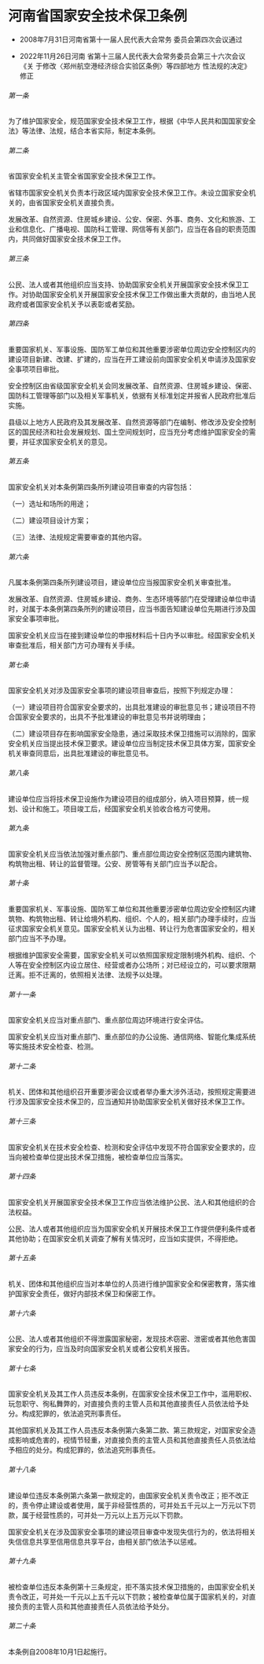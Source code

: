 # 河南省国家安全技术保卫条例

- 2008年7月31日河南省第十一届人民代表大会常务
  委员会第四次会议通过

- 2022年11月26日河南
  省第十三届人民代表大会常务委员会第三十六次会议《关
  于修改〈郑州航空港经济综合实验区条例〉等四部地方
  性法规的决定》修正

<!-- INFO END -->

###### 第一条

为了维护国家安全，规范国家安全技术保卫工作，根据《中华人民共和国国家安全法》等法律、法规，结合本省实际，制定本条例。

###### 第二条

省国家安全机关主管全省国家安全技术保卫工作。

省辖市国家安全机关负责本行政区域内国家安全技术保卫工作。未设立国家安全机关的，由省国家安全机关直接负责。

发展改革、自然资源、住房城乡建设、公安、保密、外事、商务、文化和旅游、工业和信息化、广播电视、国防科工管理、网信等有关部门，应当在各自的职责范围内，共同做好国家安全技术保卫工作。

###### 第三条

公民、法人或者其他组织应当支持、协助国家安全机关开展国家安全技术保卫工作。对协助国家安全机关开展国家安全技术保卫工作做出重大贡献的，由当地人民政府或者国家安全机关予以表彰或者奖励。

###### 第四条

重要国家机关、军事设施、国防军工单位和其他重要涉密单位周边安全控制区内的建设项目新建、改建、扩建的，应当在开工建设前向国家安全机关申请涉及国家安全事项项目审批。

安全控制区由省级国家安全机关会同发展改革、自然资源、住房城乡建设、保密、国防科工管理等部门以及相关军事机关，依据有关标准划定并报省人民政府批准后实施。

县级以上地方人民政府及其发展改革、自然资源等部门在编制、修改涉及安全控制区的国民经济和社会发展规划、国土空间规划时，应当充分考虑维护国家安全的需要，并征求国家安全机关的意见。

###### 第五条

国家安全机关对本条例第四条所列建设项目审查的内容包括：

（一）选址和场所的用途；

（二）建设项目设计方案；

（三）法律、法规规定需要审查的其他内容。

###### 第六条

凡属本条例第四条所列建设项目，建设单位应当报国家安全机关审查批准。

发展改革、自然资源、住房城乡建设、商务、生态环境等部门在受理建设单位申请时，对属于本条例第四条所列的建设项目，应当书面告知建设单位先期进行涉及国家安全事项审批。

国家安全机关应当在接到建设单位的申报材料后十日内予以审批。经国家安全机关审查批准后，相关部门方可办理有关手续。

###### 第七条

国家安全机关对涉及国家安全事项的建设项目审查后，按照下列规定办理：

（一）建设项目符合国家安全要求的，出具批准建设的审批意见书；建设项目不符合国家安全要求的，出具不予批准建设的审批意见书并说明理由；

（二）建设项目存在影响国家安全隐患，通过采取技术保卫措施可以消除的，国家安全机关应当提出技术保卫要求。建设单位应当制定技术保卫具体方案，国家安全机关审查同意后，出具批准建设的审批意见书。

###### 第八条

建设单位应当将技术保卫设施作为建设项目的组成部分，纳入项目预算，统一规划、设计和施工。项目竣工后，经国家安全机关验收合格方可使用。

###### 第九条

国家安全机关应当依法加强对重点部门、重点部位周边安全控制区范围内建筑物、构筑物出租、转让的监督管理。公安、房管等有关部门应当予以配合。

###### 第十条

重要国家机关、军事设施、国防军工单位和其他重要涉密单位周边安全控制区内建筑物、构筑物出租、转让给境外机构、组织、个人的，相关部门办理手续时，应当征求国家安全机关意见。国家安全机关认为出租、转让行为危害国家安全的，相关部门应当不予办理。

根据维护国家安全需要，国家安全机关可以依照国家规定限制境外机构、组织、个人等在安全控制区内设立居住、经营或者办公场所；对已经设立的，可以要求限期迁离。拒不迁离的，依照相关法律、法规予以处理。

###### 第十一条

国家安全机关应当对重点部门、重点部位周边环境进行安全评估。

国家安全机关应当对重点部门、重点部位的办公设施、通信网络、智能化集成系统等实施技术安全检查、检测。

###### 第十二条

机关、团体和其他组织召开重要涉密会议或者举办重大涉外活动，按照规定需要进行涉及国家安全技术保卫的，应当通知并协助国家安全机关做好技术保卫工作。

###### 第十三条

国家安全机关在技术安全检查、检测和安全评估中发现不符合国家安全要求的，应当向被检查单位提出技术保卫措施，被检查单位应当落实。

###### 第十四条

国家安全机关开展国家安全技术保卫工作应当依法维护公民、法人和其他组织的合法权益。

公民、法人或者其他组织应当为国家安全机关开展技术保卫工作提供便利条件或者其他协助；在国家安全机关调查了解有关情况时，应当如实提供，不得拒绝。

###### 第十五条

机关、团体和其他组织应当对本单位的人员进行维护国家安全和保密教育，落实维护国家安全责任，做好内部技术保卫和保密工作。

###### 第十六条

公民、法人或者其他组织不得泄露国家秘密，发现技术窃密、泄密或者其他危害国家安全的行为，应当及时向国家安全机关或者公安机关报告。

###### 第十七条

国家安全机关及其工作人员违反本条例，在国家安全技术保卫工作中，滥用职权、玩忽职守、徇私舞弊的，对直接负责的主管人员和其他直接责任人员依法给予处分。构成犯罪的，依法追究刑事责任。

其他国家机关及其工作人员违反本条例第六条第二款、第三款规定，对国家安全造成影响或危害的，视情节轻重，对直接负责的主管人员和其他直接责任人员依法给予相应的处分。构成犯罪的，依法追究刑事责任。

###### 第十八条

建设单位违反本条例第六条第一款规定的，由国家安全机关责令改正；拒不改正的，责令停止建设或者使用，属于非经营性质的，可并处五千元以上一万元以下罚款，属于经营性质的，可并处一万元以上五万元以下罚款。

国家安全机关在涉及国家安全事项的建设项目审查中发现失信行为的，依法将相关失信信息共享至信用信息共享平台，由相关部门依法予以惩戒。

###### 第十九条

被检查单位违反本条例第十三条规定，拒不落实技术保卫措施的，由国家安全机关责令改正，可并处一千元以上五千元以下罚款；被检查单位属于国家机关的，对直接负责的主管人员和其他直接责任人员依法给予处分。

###### 第二十条

本条例自2008年10月1日起施行。
